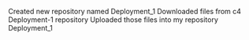 Created new repository named Deployment_1
Downloaded files from c4 Deployment-1 repository
Uploaded those files into my repository Deployment_1
